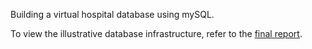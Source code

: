 Building a virtual hospital database using mySQL.

To view the illustrative database infrastructure, refer to the [final report](https://github.com/Alsaxian/VirtualHospitalDatabase_mySQL/blob/master/projetxyang.pdf).
